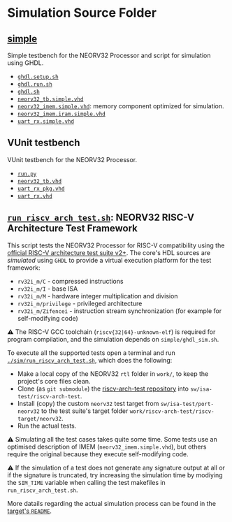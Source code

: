 # Simulation Source Folder


## [simple](simple)

Simple testbench for the NEORV32 Processor and script for simulation using GHDL.

- [`ghdl.setup.sh`](simple/ghdl.setup.sh)
- [`ghdl.run.sh`](simple/ghdl.run.sh)
- [`ghdl.sh`](simple/ghdl.sh)
- [`neorv32_tb.simple.vhd`](simple/neorv32_tb.simple.vhd)
- [`neorv32_imem.simple.vhd`](simple/neorv32_imem.simple.vhd): memory component optimized for simulation.
- [`neorv32_imem.iram.simple.vhd`](simple/neorv32_imem.iram.simple.vhd)
- [`uart_rx.simple.vhd`](simple/uart_rx.simple.vhd)


## VUnit testbench

VUnit testbench for the NEORV32 Processor.

- [`run.py`](run.py)
- [`neorv32_tb.vhd`](neorv32_tb.vhd)
- [`uart_rx_pkg.vhd`](uart_rx_pkg.vhd)
- [`uart_rx.vhd`](uart_rx.vhd)


## [`run_riscv_arch_test.sh`](run_riscv_arch_test.sh): NEORV32 RISC-V Architecture Test Framework

This script tests the NEORV32 Processor for RISC-V compatibility using the
[official RISC-V architecture test suite v2+](https://github.com/riscv/riscv-arch-test).
The core's HDL sources are *simulated* using `GHDL` to provide a virtual execution platform for the test framework:

* `rv32i_m/C` - compressed instructions
* `rv32i_m/I` - base ISA
* `rv32i_m/M` - hardware integer multiplication and division
* `rv32i_m/privilege` - privileged architecture
* `rv32i_m/Zifencei` - instruction stream synchronization (for example for self-modifying code)

:warning: The RISC-V GCC toolchain (`riscv{32|64}-unknown-elf`) is required for program compilation, and the simulation
  depends on `simple/ghdl_sim.sh`.

To execute all the supported tests open a terminal and run [`./sim/run_riscv_arch_test.sh`](run_riscv_arch_test.sh),
which does the following:

* Make a local copy of the NEORV32 `rtl` folder in `work/`, to keep the project's core files clean.
* Clone (as `git submodule`) the [riscv-arch-test repository](https://github.com/riscv/riscv-arch-test) into `sw/isa-test/riscv-arch-test`.
* Install (copy) the custom `neorv32` test target from `sw/isa-test/port-neorv32` to the
test suite's target folder `work/riscv-arch-test/riscv-target/neorv32`.
* Run the actual tests.

:warning: Simulating all the test cases takes quite some time. Some tests use an optimised description of IMEM
  (`neorv32_imem.simple.vhd`), but others require the original because they execute self-modifying code.

:warning: If the simulation of a test does not generate any signature output at all or if the signature is truncated,
try increasing the simulation time by modiying the `SIM_TIME` variable when calling the test makefiles in `run_riscv_arch_test.sh`.

More datails regarding the actual simulation process can be found in the
[target's `README`](../sw/riscv-arch-test/port-neorv32/framework_v2.0/riscv-target/neorv32/README.md).
